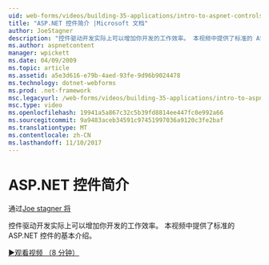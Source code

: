 ```yaml
---
uid: web-forms/videos/building-35-applications/intro-to-aspnet-controls
title: "ASP.NET 控件简介 |Microsoft 文档"
author: JoeStagner
description: "控件驱动开发实际上可以增加你开发的工作效率。 本视频中提供了标准的 ASP.NET 控件的基本介绍。"
ms.author: aspnetcontent
manager: wpickett
ms.date: 04/09/2009
ms.topic: article
ms.assetid: a5e3d616-e79b-4aed-93fe-9d96b9024478
ms.technology: dotnet-webforms
ms.prod: .net-framework
msc.legacyurl: /web-forms/videos/building-35-applications/intro-to-aspnet-controls
msc.type: video
ms.openlocfilehash: 19941a5a867c32c5b39fd8814ee447fc0e992a66
ms.sourcegitcommit: 9a9483aceb34591c97451997036a9120c3fe2baf
ms.translationtype: MT
ms.contentlocale: zh-CN
ms.lasthandoff: 11/10/2017
---
```

<a name="intro-to-aspnet-controls"></a>ASP.NET 控件简介
====================
通过[Joe stagner 将](https://github.com/JoeStagner)

控件驱动开发实际上可以增加你开发的工作效率。 本视频中提供了标准的 ASP.NET 控件的基本介绍。

[&#9654;观看视频 （8 分钟）](https://channel9.msdn.com/Blogs/ASP-NET-Site-Videos/intro-to-aspnet-controls)
